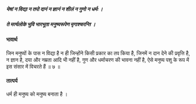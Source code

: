 ##### येषां न विद्या न तपो दानं न ज्ञानं न शीलं न गुणो न धर्मः ।
##### ते मर्त्यलोके भुवि भारभूता मनुष्यरूपेण मृगाश्चरन्ति ।

#### भावार्थ

जिन मनुष्यों के पास न विद्या है न ही जिन्होंने किसी प्रकार का तप किया है, जिनमें न दान देने की प्रवृत्ति है, न ज्ञान है, दया और नम्रता आदि भी नहीं है, गुण और धर्माचरण की भावना नहीं है, ऐसे मनुष्य पशु के रूप में इस संसार में विचरते हैं ॥ ७ ॥

#### तात्पर्य

धर्म ही मनुष्य को मनुष्य बनाता है ।